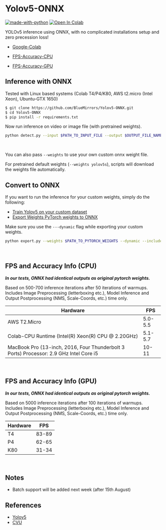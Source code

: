 # Yolov5-ONNX

[![made-with-python](https://img.shields.io/badge/Made%20with-Python-1f425f.svg)](https://www.python.org/) [![Open In Colab](https://colab.research.google.com/assets/colab-badge.svg)](https://colab.research.google.com/drive/1h2Nv9DA4X0bgCnoF0nCVEwKAatptezNk?usp=sharing)

YOLOv5 inference using ONNX, with no complicated installations setup and zero precession loss!

- [Google-Colab](https://colab.research.google.com/drive/1h2Nv9DA4X0bgCnoF0nCVEwKAatptezNk?usp=sharing)

- [FPS-Accuracy-CPU](#fps-and-accuracy-info-cpu)

- [FPS-Accuracy-GPU](#fps-and-accuracy-info-gpu)

## Inference with ONNX

Tested with Linux based systems (Colab T4/P4/K80, AWS t2.micro (Intel Xeon), Ubuntu-GTX 1650)

```bash
$ git clone https://github.com/BlueMirrors/Yolov5-ONNX.git
$ cd Yolov5-ONNX
$ pip install -r requirements.txt
```

Now run inference on video or image file (with pretrained weights).

```bash
python detect.py --input $PATH_TO_INPUT_FILE --output $OUTPUT_FILE_NAME
```

<br>

You can also pass ```--weights``` to use your own custom onnx weight file.

For pretrained default weights (```--weights yolov5s```), scripts will download the weights file automatically. 

## Convert to ONNX

If you want to run the inference for your custom weights, simply do the following:

- [Train Yolov5 on your custom dataset](https://github.com/ultralytics/yolov5/wiki/Train-Custom-Data)
- [Export Weights PyTorch weights to ONNX](https://github.com/ultralytics/yolov5/blob/master/export.py)

Make sure you use the `---dynamic` flag while exporting your custom weights.

```bash
python export.py --weights $PATH_TO_PYTORCH_WEIGHTS --dynamic --include onnx
```
<br> 

## FPS and Accuracy Info (CPU)
***In our tests, ONNX had identical outputs as original pytorch weights.***

Based on 500-700 inference iterations after 50 iterations of warmups. Includes Image Preprocessing (letterboxing etc.), Model Inference and Output Postprocessing (NMS, Scale-Coords, etc.) time only.  

| Hardware    | FPS     |
| ---------- | ------- |
| AWS T2.Micro   | 5.0-5.5 |
| Colab-CPU Runtime (Intel(R) Xeon(R) CPU @ 2.20GHz) | 5.1-5.7|
| MacBook Pro (13-inch, 2016, Four Thunderbolt 3 Ports) Processor: 2.9 GHz Intel Core i5 | 10-11 | 

<br> 

## FPS and Accuracy Info (GPU)
***In our tests, ONNX had identical outputs as original pytorch weights.***

Based on 5000 inference iterations after 100 iterations of warmups. Includes Image Preprocessing (letterboxing etc.), Model Inference and Output Postprocessing (NMS, Scale-Coords, etc.) time only.  

| Hardware    | FPS     |
| ---------- | ------- |
| T4   | 83-89 |
| P4   | 62-65 |
| K80 | 31-34 | 

<br>

## Notes
- Batch support will be added next week (after 15th August)


## References
- [Yolov5](https://github.com/ultralytics/yolov5)
- [CVU](https://github.com/BlueMirrors/cvu)
